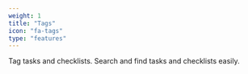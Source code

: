 ```yaml
---
weight: 1
title: "Tags"
icon: "fa-tags"
type: "features"
---
```

Tag tasks and checklists. Search and find tasks and checklists easily.

